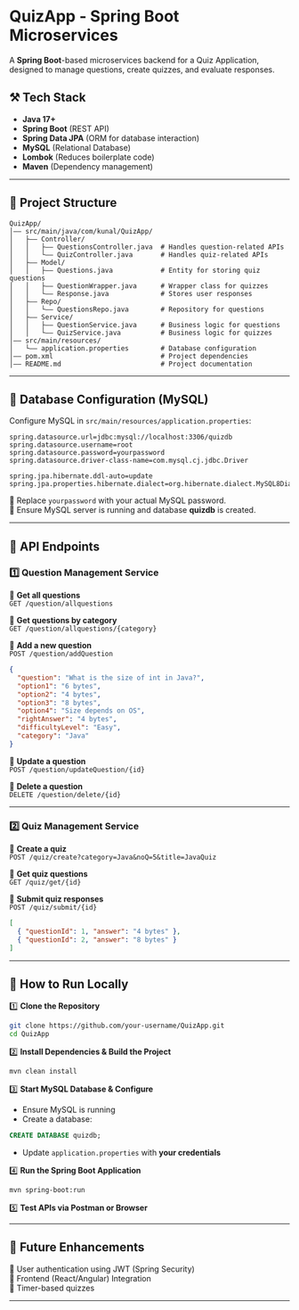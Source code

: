 # **QuizApp - Spring Boot Microservices**  
A **Spring Boot**-based microservices backend for a Quiz Application, designed to manage questions, create quizzes, and evaluate responses.  

## **⚒ Tech Stack**  
- **Java 17+**  
- **Spring Boot** (REST API)  
- **Spring Data JPA** (ORM for database interaction)  
- **MySQL** (Relational Database)  
- **Lombok** (Reduces boilerplate code)  
- **Maven** (Dependency management)  

---

## **📂 Project Structure**  
```
QuizApp/
│—— src/main/java/com/kunal/QuizApp/
│   ├—— Controller/
│   │   ├—— QuestionsController.java  # Handles question-related APIs
│   │   └—— QuizController.java       # Handles quiz-related APIs
│   ├—— Model/
│   │   ├—— Questions.java            # Entity for storing quiz questions
│   │   ├—— QuestionWrapper.java      # Wrapper class for quizzes
│   │   └—— Response.java             # Stores user responses
│   ├—— Repo/
│   │   └—— QuestionsRepo.java        # Repository for questions
│   ├—— Service/
│   │   ├—— QuestionService.java      # Business logic for questions
│   │   └—— QuizService.java          # Business logic for quizzes
│—— src/main/resources/
│   └—— application.properties        # Database configuration
│—— pom.xml                           # Project dependencies
│—— README.md                         # Project documentation
```

---

## **🔧 Database Configuration (MySQL)**
Configure MySQL in `src/main/resources/application.properties`:
```
spring.datasource.url=jdbc:mysql://localhost:3306/quizdb
spring.datasource.username=root
spring.datasource.password=yourpassword
spring.datasource.driver-class-name=com.mysql.cj.jdbc.Driver

spring.jpa.hibernate.ddl-auto=update
spring.jpa.properties.hibernate.dialect=org.hibernate.dialect.MySQL8Dialect
```
🔹 Replace `yourpassword` with your actual MySQL password.  
🔹 Ensure MySQL server is running and database **quizdb** is created.  

---

## **🚀 API Endpoints**  

### **1️⃣ Question Management Service**  
🔹 **Get all questions**  
`GET /question/allquestions`  

🔹 **Get questions by category**  
`GET /question/allquestions/{category}`  

🔹 **Add a new question**  
`POST /question/addQuestion`  
```json
{
  "question": "What is the size of int in Java?",
  "option1": "6 bytes",
  "option2": "4 bytes",
  "option3": "8 bytes",
  "option4": "Size depends on OS",
  "rightAnswer": "4 bytes",
  "difficultyLevel": "Easy",
  "category": "Java"
}
```

🔹 **Update a question**  
`POST /question/updateQuestion/{id}`  

🔹 **Delete a question**  
`DELETE /question/delete/{id}`  

---

### **2️⃣ Quiz Management Service**  
🔹 **Create a quiz**  
`POST /quiz/create?category=Java&noQ=5&title=JavaQuiz`  

🔹 **Get quiz questions**  
`GET /quiz/get/{id}`  

🔹 **Submit quiz responses**  
`POST /quiz/submit/{id}`  
```json
[
  { "questionId": 1, "answer": "4 bytes" },
  { "questionId": 2, "answer": "8 bytes" }
]
```

---

## **🚀 How to Run Locally**  
1️⃣ **Clone the Repository**  
```bash
git clone https://github.com/your-username/QuizApp.git
cd QuizApp
```

2️⃣ **Install Dependencies & Build the Project**  
```bash
mvn clean install
```

3️⃣ **Start MySQL Database & Configure**  
- Ensure MySQL is running  
- Create a database:  
```sql
CREATE DATABASE quizdb;
```
- Update `application.properties` with **your credentials**  

4️⃣ **Run the Spring Boot Application**  
```bash
mvn spring-boot:run
```

5️⃣ **Test APIs via Postman or Browser**  

---

## **🌟 Future Enhancements**  
🔹 User authentication using JWT (Spring Security)  
🔹 Frontend (React/Angular) Integration  
🔹 Timer-based quizzes  

---


